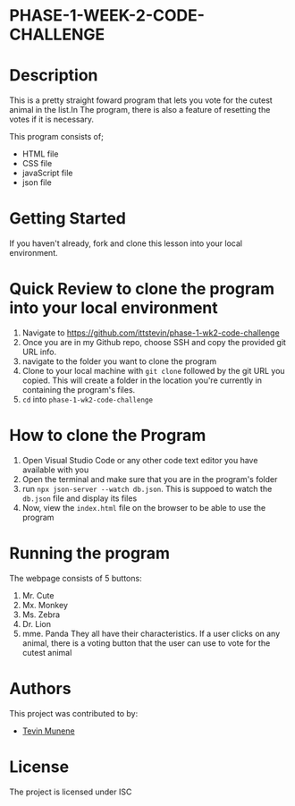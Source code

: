 # PHASE-1-WEEK-2-CODE-CHALLENGE
# Description

This is a pretty straight foward program that lets you vote for the cutest animal in the list.In The program, there is also a feature of resetting the votes if it is necessary.

This program consists of;
- HTML file
- CSS file
- javaScript file 
- json file

# Getting Started

If you haven't already, fork and clone this lesson into your local environment.

# Quick Review to clone the program into your local environment

1. Navigate to https://github.com/ittstevin/phase-1-wk2-code-challenge
2. Once you are in my Github repo, choose SSH and copy the provided git URL info.
3. navigate to the folder you want to clone the program
4. Clone to your local machine with `git clone` followed by the git URL you copied. This will create a folder in the location you're currently in containing the program's files.
5. `cd` into `phase-1-wk2-code-challenge`

# How to clone the Program

1. Open Visual Studio Code or any other code text editor you have available with you
2. Open the terminal and make sure that you are in the program's folder
3. run `npx json-server --watch db.json`. This is suppoed to watch the `db.json` file and display its files
4. Now, view the `index.html` file on the browser to be able to use the program

# Running the program
The webpage consists of 5 buttons:
1. Mr. Cute
2. Mx. Monkey
3. Ms. Zebra
4. Dr. Lion
5. mme. Panda
They all have their characteristics.
If a user clicks on any animal, there is a voting button that the user can use to vote for the cutest animal

# Authors
This project was contributed to by:
- [Tevin Munene](https://github.com/ittstevin/)

# License
The project is licensed under ISC